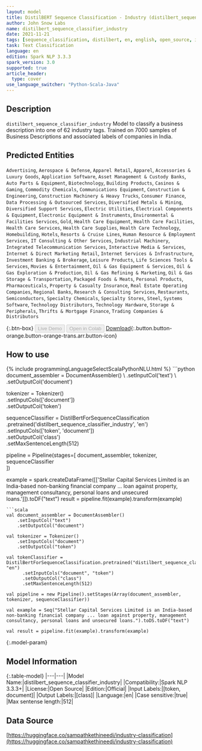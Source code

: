 ```yaml
---
layout: model
title: DistilBERT Sequence Classification - Industry (distilbert_sequence_classifier_industry)
author: John Snow Labs
name: distilbert_sequence_classifier_industry
date: 2021-11-21
tags: [sequence_classification, distilbert, en, english, open_source, industry, business]
task: Text Classification
language: en
edition: Spark NLP 3.3.3
spark_version: 3.0
supported: true
article_header:
  type: cover
use_language_switcher: "Python-Scala-Java"
---
```


## Description

`distilbert_sequence_classifier_industry` Model to classify a business description into one of 62 industry tags. Trained on 7000 samples of Business Descriptions and associated labels of companies in India.

## Predicted Entities

`Advertising`, `Aerospace & Defense`, `Apparel Retail`, `Apparel`, `Accessories & Luxury Goods`, `Application Software`, `Asset Management & Custody Banks`, `Auto Parts & Equipment`, `Biotechnology`, `Building Products`, `Casinos & Gaming`, `Commodity Chemicals`, `Communications Equipment`, `Construction & Engineering`, `Construction Machinery & Heavy Trucks`, `Consumer Finance`, `Data Processing & Outsourced Services`, `Diversified Metals & Mining`, `Diversified Support Services`, `Electric Utilities`, `Electrical Components & Equipment`, `Electronic Equipment & Instruments`, `Environmental & Facilities Services`, `Gold`, `Health Care Equipment`, `Health Care Facilities`, `Health Care Services`, `Health Care Supplies`, `Health Care Technology`, `Homebuilding`, `Hotels`, `Resorts & Cruise Lines`, `Human Resource & Employment Services`, `IT Consulting & Other Services`, `Industrial Machinery`, `Integrated Telecommunication Services`, `Interactive Media & Services`, `Internet & Direct Marketing Retail`, `Internet Services & Infrastructure`, `Investment Banking & Brokerage`, `Leisure Products`, `Life Sciences Tools & Services`, `Movies & Entertainment`, `Oil & Gas Equipment & Services`, `Oil & Gas Exploration & Production`, `Oil & Gas Refining & Marketing`, `Oil & Gas Storage & Transportation`, `Packaged Foods & Meats`, `Personal Products`, `Pharmaceuticals`, `Property & Casualty Insurance`, `Real Estate Operating Companies`, `Regional Banks`, `Research & Consulting Services`, `Restaurants`, `Semiconductors`, `Specialty Chemicals`, `Specialty Stores`, `Steel`, `Systems Software`, `Technology Distributors`, `Technology Hardware`, `Storage & Peripherals`, `Thrifts & Mortgage Finance`, `Trading Companies & Distributors`

{:.btn-box}
<button class="button button-orange" disabled>Live Demo</button>
<button class="button button-orange" disabled>Open in Colab</button>
[Download](https://s3.amazonaws.com/auxdata.johnsnowlabs.com/public/models/distilbert_sequence_classifier_industry_en_3.3.3_3.0_1637496932885.zip){:.button.button-orange.button-orange-trans.arr.button-icon}

## How to use



<div class="tabs-box" markdown="1">
{% include programmingLanguageSelectScalaPythonNLU.html %}
```python
document_assembler = DocumentAssembler() \
    .setInputCol('text') \
    .setOutputCol('document')

tokenizer = Tokenizer() \
    .setInputCols(['document']) \
    .setOutputCol('token')

sequenceClassifier = DistilBertForSequenceClassification \
      .pretrained('distilbert_sequence_classifier_industry', 'en') \
      .setInputCols(['token', 'document']) \
      .setOutputCol('class') \
      .setMaxSentenceLength(512)

pipeline = Pipeline(stages=[
    document_assembler, 
    tokenizer,
    sequenceClassifier    
])

example = spark.createDataFrame([['Stellar Capital Services Limited is an India-based non-banking financial company ... loan against property, management consultancy, personal loans and unsecured loans.']]).toDF("text")
result = pipeline.fit(example).transform(example)
```
```scala
val document_assembler = DocumentAssembler() 
    .setInputCol("text") 
    .setOutputCol("document")

val tokenizer = Tokenizer() 
    .setInputCols("document") 
    .setOutputCol("token")

val tokenClassifier = DistilBertForSequenceClassification.pretrained("distilbert_sequence_classifier_industry", "en")
      .setInputCols("document", "token")
      .setOutputCol("class")
      .setMaxSentenceLength(512)

val pipeline = new Pipeline().setStages(Array(document_assembler, tokenizer, sequenceClassifier))

val example = Seq("Stellar Capital Services Limited is an India-based non-banking financial company ... loan against property, management consultancy, personal loans and unsecured loans.").toDS.toDF("text")

val result = pipeline.fit(example).transform(example)
```
</div>

{:.model-param}
## Model Information

{:.table-model}
|---|---|
|Model Name:|distilbert_sequence_classifier_industry|
|Compatibility:|Spark NLP 3.3.3+|
|License:|Open Source|
|Edition:|Official|
|Input Labels:|[token, document]|
|Output Labels:|[class]|
|Language:|en|
|Case sensitive:|true|
|Max sentense length:|512|

## Data Source

[https://huggingface.co/sampathkethineedi/industry-classification](https://huggingface.co/sampathkethineedi/industry-classification)
